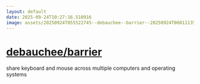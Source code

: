 ```yaml
---
layout: default
date: 2025-09-24T10:27:16.510916
image: assets/20250924T055522745--debauchee--barrier--20250924T060111357--cropped.png
---
```


# [debauchee/barrier](https://github.com/debauchee/barrier)

share keyboard and mouse across multiple computers and operating systems
